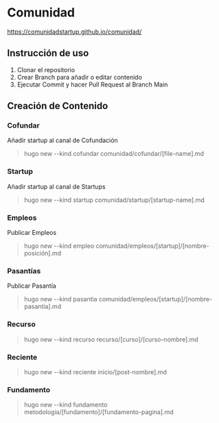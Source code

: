 # Comunidad

https://comunidadstartup.github.io/comunidad/

## Instrucción de uso

1. Clonar el repositorio
2. Crear Branch para añadir o editar contenido
3. Ejecutar Commit y hacer Pull Request al Branch Main

## Creación de Contenido

### Cofundar

Añadir startup al canal de Cofundación

> hugo new --kind cofundar comunidad/cofundar/[file-name].md
  
### Startup
  
Añadir startup al canal de Startups
  
> hugo new --kind startup comunidad/startup/[startup-name].md
  
### Empleos
  
Publicar Empleos
  
> hugo new --kind empleo comunidad/empleos/[startup]/[nombre-posición].md
  
### Pasantías
  
Publicar Pasantía
  
> hugo new --kind pasantia comunidad/empleos/[startup]/[nombre-pasantía].md
  
### Recurso
  
> hugo new --kind recurso recurso/[curso]/[curso-nombre].md
  
### Reciente
  
> hugo new --kind reciente inicio/[post-nombre].md
  
### Fundamento
  
> hugo new --kind fundamento metodologia/[fundamento]/[fundamento-pagina].md
